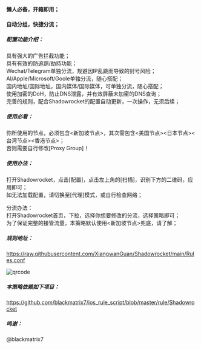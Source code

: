 #### 懒人必备，开箱即用；<br>
#### 自动分组，快捷分流；<br>

##### 配置功能介绍：<br>
具有强大的广告拦截功能；<br>
具有有效的防追踪/劫持功能；<br>
Wechat/Telegram单独分流，规避因IP乱跳而导致的封号风险；<br>
AI/Apple/Microsoft/Goole单独分流，随心搭配；<br>
国内地址/国际地址，国内媒体/国际媒体，可单独分流，随心搭配；<br>
使用加密的DoH，防止DNS泄露，并有效屏蔽未加密的DNS查询；<br>
完善的规则，配合Shadowrocket的配置自动更新，一次操作，无须后续；<br>

##### 使用必看：<br>
你所使用的节点，必须包含<新加坡节点>，其次需包含<美国节点><日本节点><台湾节点><香港节点>；<br>
否则需要自行修改[Proxy Group]！<br>

##### 使用办法：<br>
打开Shadowrocket，点击[配置]，点击左上角的[扫描]，识别下方的二维码，应用即可；<br>
如无法加载配置，请切换至[代理]模式，或自行检查网络；<br>

分流办法：<br>
打开Shadowrocket首页，下拉，选择你想要修改的分流，选择策略即可；<br>
为了保证完整的接管流量，本策略默认使用<新加坡节点>兜底，请了解；<br>

##### 规则地址：<br>
https://raw.githubusercontent.com/XiangwanGuan/Shadowrocket/main/Rules.conf<br>

![qrcode](https://github.com/user-attachments/assets/faf02085-0828-430c-8509-fb09ffb7287f)

##### 本策略依赖如下项目：<br>
https://github.com/blackmatrix7/ios_rule_script/blob/master/rule/Shadowrocket<br>

##### 鸣谢：<br>
@blackmatrix7

